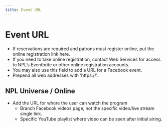 ```yaml
---
title: Event URL
---
```

# Event URL

- If reservations are required and patrons must register online, put the online registration link here.
- If you need to take online registration, contact Web Services for access to NPL’s Eventbrite or other online registration accounts.
- You may also use this field to add a URL for a Facebook event.
- Prepend all web addresses with 'https://'.

## NPL Universe / Online

- Add the URL for where the user can watch the program
  - Branch Facebook videos page, not the specific video/live stream single link.
  - Specific YouTube playlist where video can be seen after initial airing.
